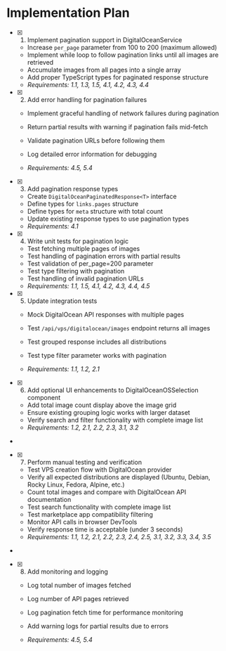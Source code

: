 # Implementation Plan

- [x] 1. Implement pagination support in DigitalOceanService

  - Increase `per_page` parameter from 100 to 200 (maximum allowed)
  - Implement while loop to follow pagination links until all images are retrieved
  - Accumulate images from all pages into a single array
  - Add proper TypeScript types for paginated response structure
  - _Requirements: 1.1, 1.3, 1.5, 4.1, 4.2, 4.3, 4.4_

- [x] 2. Add error handling for pagination failures

  - Implement graceful handling of network failures during pagination
  - Return partial results with warning if pagination fails mid-fetch
  - Validate pagination URLs before following them
  - Log detailed error information for debugging

  - _Requirements: 4.5, 5.4_

- [x] 3. Add pagination response types

  - Create `DigitalOceanPaginatedResponse<T>` interface
  - Define types for `links.pages` structure
  - Define types for `meta` structure with total count
  - Update existing response types to use pagination types
  - _Requirements: 4.1_

- [x] 4. Write unit tests for pagination logic

  - Test fetching multiple pages of images
  - Test handling of pagination errors with partial results
  - Test validation of per_page=200 parameter
  - Test type filtering with pagination
  - Test handling of invalid pagination URLs
  - _Requirements: 1.1, 1.5, 4.1, 4.2, 4.3, 4.4, 4.5_

- [x] 5. Update integration tests

  - Mock DigitalOcean API responses with multiple pages
  - Test `/api/vps/digitalocean/images` endpoint returns all images
  - Test grouped response includes all distributions

  - Test type filter parameter works with pagination
  - _Requirements: 1.1, 1.2, 2.1_

- [x] 6. Add optional UI enhancements to DigitalOceanOSSelection component

  - Add total image count display above the image grid
  - Ensure existing grouping logic works with larger dataset
  - Verify search and filter functionality with complete image list
  - _Requirements: 1.2, 2.1, 2.2, 2.3, 3.1, 3.2_

-

- [x] 7. Perform manual testing and verification

  - Test VPS creation flow with DigitalOcean provider
  - Verify all expected distributions are displayed (Ubuntu, Debian, Rocky Linux, Fedora, Alpine, etc.)
  - Count total images and compare with DigitalOcean API documentation
  - Test search functionality with complete image list
  - Test marketplace app compatibility filtering
  - Monitor API calls in browser DevTools
  - Verify response time is acceptable (under 3 seconds)
  - _Requirements: 1.1, 1.2, 2.1, 2.2, 2.3, 2.4, 2.5, 3.1, 3.2, 3.3, 3.4, 3.5_

-

- [x] 8. Add monitoring and logging

  - Log total number of images fetched
  - Log number of API pages retrieved
  - Log pagination fetch time for performance monitoring

  - Add warning logs for partial results due to errors
  - _Requirements: 4.5, 5.4_
